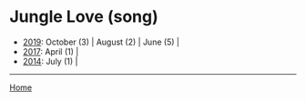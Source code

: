 # Jungle Love (song)

  * [2019](./jungle-love-song-2019.md): 
      October (3) | 
      August (2) | 
      June (5) | 
  * [2017](./jungle-love-song-2017.md): 
      April (1) | 
  * [2014](./jungle-love-song-2014.md): 
      July (1) | 

----

[Home](../)

